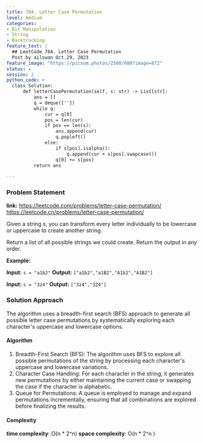 ```yaml
---
title: 784. Letter Case Permutation
level: medium
categories:
- Bit Manipulation
- String
- Backtracking
feature_text: |
  ## LeetCode 784. Letter Case Permutation
  Post by ailswan Oct.29, 2023
feature_image: "https://picsum.photos/2560/600?image=872"
status: ★
session: 2
python_code: >
  class Solution:
      def letterCasePermutation(self, s: str) -> List[str]:
          ans = []
          q = deque([''])
          while q:
              cur = q[0]
              pos = len(cur)
              if pos == len(s):
                  ans.append(cur)
                  q.popleft()
              else:
                  if s[pos].isalpha():
                      q.append(cur + s[pos].swapcase())
                  q[0] += s[pos]
          return ans
  
---
```


### Problem Statement
**link:**
https://leetcode.com/problems/letter-case-permutation/
https://leetcode.cn/problems/letter-case-permutation/
 
Given a string s, you can transform every letter individually to be lowercase or uppercase to create another string.

Return a list of all possible strings we could create. Return the output in any order.


**Example:**

**Input:** `s = "a1b2"`
**Output:** `["a1b2","a1B2","A1b2","A1B2"]`
 
**Input:** `s = "3z4"`
**Output:** `["3z4","3Z4"]`
 

### Solution Approach
The algorithm uses a breadth-first search (BFS) approach to generate all possible letter case permutations by systematically exploring each character's uppercase and lowercase options.

#### Algorithm
1. Breadth-First Search (BFS): The algorithm uses BFS to explore all possible permutations of the string by processing each character's uppercase and lowercase variations.
2. Character Case Handling: For each character in the string, it generates new permutations by either maintaining the current case or swapping the case if the character is alphabetic.
3. Queue for Permutations: A queue is employed to manage and expand permutations incrementally, ensuring that all combinations are explored before finalizing the results.
#### Complexity
 **time complexity**: O(n * 2^n)
 **space complexity**: O(n * 2^n )